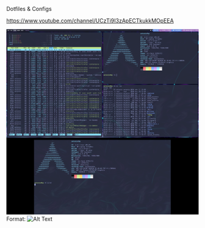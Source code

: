 Dotfiles & Configs

https://www.youtube.com/channel/UCzTi9I3zApECTkukkMOpEEA

![Screenshot](.scrot.png)
Format: ![Alt Text](url)

